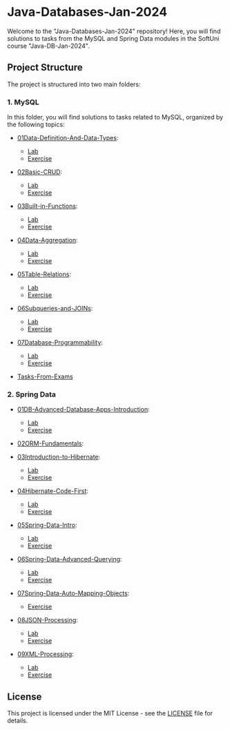 # Java-Databases-Jan-2024
Welcome to the "Java-Databases-Jan-2024" repository! Here, you will find solutions to tasks from the MySQL and Spring Data modules in the SoftUni course "Java-DB-Jan-2024".

## Project Structure

The project is structured into two main folders:

### 1. MySQL

In this folder, you will find solutions to tasks related to MySQL, organized by the following topics:

- [01Data-Definition-And-Data-Types](./MySQL/01Data-Definition-And-Data-Types):
  - [Lab](./MySQL/01Data-Definition-And-Data-Types/Lab)		
  - [Exercise](./MySQL/01Data-Definition-And-Data-Types/Exercise)	

- [02Basic-CRUD](./MySQL/02Basic-CRUD):
  - [Lab](./MySQL/02Basic-CRUD/Lab)			
  - [Exercise](./MySQL/02Basic-CRUD/Exercise)	

- [03Built-in-Functions](./MySQL/03Built-in-Functions):
  - [Lab](./MySQL/03Built-in-Functions/Lab)			
  - [Exercise](./MySQL/03Built-in-Functions/Exercise)		

- [04Data-Aggregation](./MySQL/04Data-Aggregation):
  - [Lab](./MySQL/04Data-Aggregation/Lab)			
  - [Exercise](./MySQL/04Data-Aggregation/Exercise)		

- [05Table-Relations](./MySQL/05Table-Relations):
  - [Lab](./MySQL/05Table-Relations/Lab)			
  - [Exercise](./MySQL/05Table-Relations/Exercise)

- [06Subqueries-and-JOINs](./MySQL/06Subqueries-and-JOINs):
  - [Lab](./MySQL/06Subqueries-and-JOINs/Lab)			
  - [Exercise](./MySQL/06Subqueries-and-JOINs/Exercise)	

- [07Database-Programmability](./MySQL/07Database-Programmability):
  - [Lab](./MySQL/07Database-Programmability/Lab)	
  - [Exercise](./MySQL/07Database-Programmability/Exercise)

- [Tasks-From-Exams](./MySQL/Tasks-From-Exams)

### 2. Spring Data

- [01DB-Advanced-Database-Apps-Introduction](./SpringData/01DB-Advanced-Database-Apps-Introduction):
  - [Lab](./SpringData/01DB-Advanced-Database-Apps-Introduction/Lab)		
  - [Exercise](./SpringData/01DB-Advanced-Database-Apps-Introduction/Exercise)

- [02ORM-Fundamentals](./SpringData/02ORM-Fundamentals):

- [03Introduction-to-Hibernate](./SpringData/03Introduction-to-Hibernate):
  - [Lab](./SpringData/03Introduction-to-Hibernate/Lab)		
  - [Exercise](./SpringData/03Introduction-to-Hibernate/Exercise)
 
- [04Hibernate-Code-First](./SpringData/04Hibernate-Code-First):
  - [Lab](./SpringData/04Hibernate-Code-First/Lab)		
  - [Exercise](./SpringData/04Hibernate-Code-First/Exercise)

- [05Spring-Data-Intro](./SpringData/05Spring-Data-Intro):
  - [Lab](./SpringData/05Spring-Data-Intro/Lab)		
  - [Exercise](./SpringData/05Spring-Data-Intro/Exercise)
 
- [06Spring-Data-Advanced-Querying](./SpringData/06Spring-Data-Advanced-Querying):
  - [Lab](./SpringData/06Spring-Data-Advanced-Querying/Lab)		
  - [Exercise](./SpringData/06Spring-Data-Advanced-Querying/Exercise)

- [07Spring-Data-Auto-Mapping-Objects](./SpringData/07Spring-Data-Auto-Mapping-Objects):		
  - [Exercise](./SpringData/07Spring-Data-Auto-Mapping-Objects/Exercise)
 
- [08JSON-Processing](./SpringData/08JSON-Processing):
  - [Lab](./SpringData/08JSON-Processing/Lab)		
  - [Exercise](./SpringData/08JSON-Processing/Exercise)
 
- [09XML-Processing](./SpringData/09XML-Processing):
  - [Lab](./SpringData/09XML-Processing/Lab)		
  - [Exercise](./SpringData/09XML-Processing/Exercise)

## License

This project is licensed under the MIT License - see the [LICENSE](./LICENSE) file for details.
